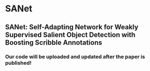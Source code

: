 # SANet
## SANet: Self-Adapting Network for Weakly Supervised Salient Object Detection with Boosting Scribble Annotations
### Our code will be uploaded and updated after the paper is published!
